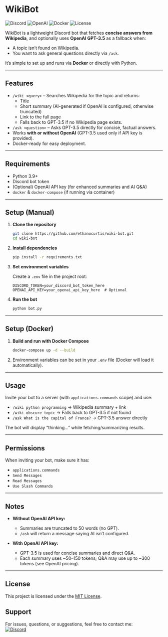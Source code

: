 # WikiBot

![Discord](https://img.shields.io/badge/Discord-Bot-5865F2?logo=discord&logoColor=white)
![OpenAI](https://img.shields.io/badge/OpenAI-GPT--3.5-412991?logo=openai&logoColor=white)
![Docker](https://img.shields.io/badge/Docker-Ready-0db7ed?logo=docker&logoColor=white)
![License](https://img.shields.io/badge/License-MIT-green)

WikiBot is a lightweight Discord bot that fetches **concise answers from Wikipedia**, and optionally uses **OpenAI GPT-3.5** as a fallback when:
- A topic isn’t found on Wikipedia.
- You want to ask general questions directly via `/ask`.

It’s simple to set up and runs via **Docker** or directly with Python.

---

## Features

- `/wiki <query>` – Searches Wikipedia for the topic and returns:
  - Title
  - Short summary (AI-generated if OpenAI is configured, otherwise truncated)
  - Link to the full page
  - Falls back to GPT-3.5 if no Wikipedia page exists.
- `/ask <question>` – Asks GPT-3.5 directly for concise, factual answers.
- Works **with or without OpenAI** (GPT-3.5 used only if API key is provided).
- Docker-ready for easy deployment.

---

## Requirements

- Python 3.9+
- Discord bot token
- (Optional) OpenAI API key (for enhanced summaries and AI Q&A)
- `docker` & `docker-compose` (if running via container)

---

## Setup (Manual)

1. **Clone the repository**
   ```bash
   git clone https://github.com/ethanocurtis/wiki-bot.git
   cd wiki-bot
   ```

2. **Install dependencies**
   ```bash
   pip install -r requirements.txt
   ```

3. **Set environment variables**

   Create a `.env` file in the project root:

   ```env
   DISCORD_TOKEN=your_discord_bot_token_here
   OPENAI_API_KEY=your_openai_api_key_here  # Optional
   ```

4. **Run the bot**
   ```bash
   python bot.py
   ```

---

## Setup (Docker)

1. **Build and run with Docker Compose**
   ```bash
   docker-compose up -d --build
   ```

2. Environment variables can be set in your `.env` file (Docker will load it automatically).

---

## Usage

Invite your bot to a server (with `applications.commands` scope) and use:

- `/wiki python programming` → Wikipedia summary + link  
- `/wiki obscure topic` → Falls back to GPT-3.5 if not found  
- `/ask What is the capital of France?` → GPT-3.5 answer directly

The bot will display “thinking…” while fetching/summarizing results.

---

## Permissions

When inviting your bot, make sure it has:
- `applications.commands`
- `Send Messages`
- `Read Messages`
- `Use Slash Commands`

---

## Notes

- **Without OpenAI API key:**  
  - Summaries are truncated to 50 words (no GPT).
  - `/ask` will return a message saying AI isn’t configured.

- **With OpenAI API key:**  
  - GPT-3.5 is used for concise summaries and direct Q&A.
  - Each summary uses ~50–150 tokens; Q&A may use up to ~300 tokens (see OpenAI pricing).

---

## License

This project is licensed under the [MIT License](LICENSE).

## Support

For issues, questions, or suggestions, feel free to contact me:  
[![Discord](https://img.shields.io/badge/Message%20me%20on%20Discord-ethanocurtis-5865F2?logo=discord&logoColor=white)](https://discordapp.com/users/167485961477947392)